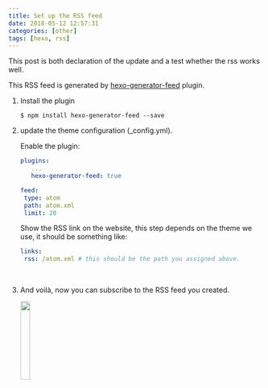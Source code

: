 ```yaml
---
title: Set up the RSS feed
date: 2018-05-12 12:57:31
categories: [other]
tags: [hexo, rss]
---
```


This post is both declaration of the update and a test whether the rss works well.

This RSS feed is generated by [hexo-generator-feed](https://github.com/hexojs/hexo-generator-feed) plugin.

1. Install the plugin

   ```Shell
   $ npm install hexo-generator-feed --save
   ```

2. update the theme configuration (_config.yml).

   Enable the plugin:

   ```yaml
   plugins:
      ...
      hexo-generator-feed: true

   feed:
   	type: atom  
   	path: atom.xml  
   	limit: 20
   ```

   Show the RSS link on the website, this step depends on the theme we use, it should be something like:

   ```yaml
   links:
   	rss: /atom.xml # this should be the path you assigned above.
   ```

   ​

3. And voilà, now you can subscribe to the RSS feed you created.

   <img src="https://lorrin-1251763245.cos.ap-shanghai.myqcloud.com/photo/2018-05-12-image-201805121311408.png" width="20%">

